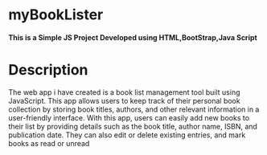 <h1> myBookLister </h1>

<h4>This is a Simple JS Project Developed using HTML,BootStrap,Java Script </h4>

<h1>Description</h1>

<p>The web app i have created is a book list management tool built using JavaScript. This app allows users to keep track of their personal book collection by storing book titles, authors, and other relevant information in a user-friendly interface.
With this app, users can easily add new books to their list by providing details such as the book title, author name, ISBN, and publication date. They can also edit or delete existing entries, and mark books as read or unread</p>
